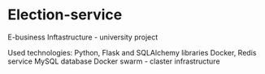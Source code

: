 # Election-service
E-business Inftastructure - university project

Used technologies:
Python, Flask and SQLAlchemy libraries
Docker, Redis service
MySQL database
Docker swarm - claster infrastructure

